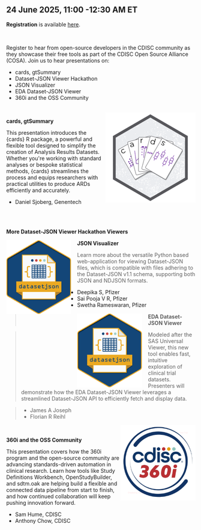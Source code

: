 24 June 2025, 11:00 -12:30 AM ET
---

**Registration** is available [here](https://events.teams.microsoft.com/event/3b313459-80e5-4ca1-b9a2-f78b00a26268@078244a1-de67-4c9e-9088-986d7f110a37/registration).

<br/>

Register to hear from open-source developers in the CDISC community as they showcase their free tools as part of the CDISC Open Source Alliance (COSA). Join us to hear presentations on:

* cards, gtSummary
* Dataset-JSON Viewer Hackathon
* JSON Visualizer
* EDA Dataset-JSON Viewer
* 360i and the OSS Community

<br/>

<img style="float: right;" src="./img/Event_Images/cards.png" class="blockMax100" alt="cards">

**cards, gtSummary**

This presentation introduces the {cards} R package, a powerful and flexible tool designed to simplify the creation of Analysis Results Datasets. Whether you're working with standard analyses or bespoke statistical methods, {cards} streamlines the process and equips researchers with practical utilities to produce ARDs efficiently and accurately.

* Daniel Sjoberg, Genentech  
  
<br/>
<br/>

**More Dataset-JSON Viewer Hackathon Viewers**

<img style="float: left; max-width: 173px; padding-right: 16px" src="./img/Event_Images/datasetJson.png" class="blockMax100" alt="cards">

**JSON Visualizer**

>Learn more about the versatile Python based web-application for viewing Dataset-JSON files, which is compatible with files adhering to the Dataset-JSON v1.1 schema, supporting both JSON and NDJSON formats.

* Deepika S, Pfizer
* Sai Pooja V R, Pfizer
* Swetha Rameswaran, Pfizer  

<img style="float: left; max-width: 173px; padding-right: 16px" src="./img/Event_Images/datasetJson.png" class="blockMax100" alt="cards">  

> **EDA Dataset-JSON Viewer**

> Modeled after the SAS Universal Viewer, this new tool enables fast, intuitive exploration of clinical trial datasets. Presenters will demonstrate how the EDA Dataset-JSON Viewer leverages a streamlined Dataset-JSON API to efficiently fetch and display data.

> * James A Joseph
> * Florian R Reihl

<img style="float: right; width: 200px; height: auto;" src="./img/Event_Images/360i.png" class="blockMax100" max_width=50% alt="360i">

<br/>

**360i and the OSS Community**

This presentation covers how the 360i program and the open-source community are advancing standards-driven automation in clinical research. Learn how tools like Study Definitions Workbench, OpenStudyBuilder, and sdtm.oak are helping build a flexible and connected data pipeline from start to finish, and how continued collaboration will keep pushing innovation forward.

* Sam Hume, CDISC
* Anthony Chow, CDISC
